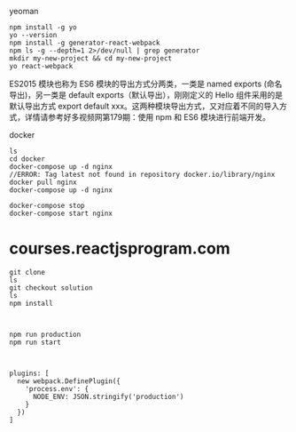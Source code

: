 yeoman

    npm install -g yo
    yo --version
    npm install -g generator-react-webpack
    npm ls -g --depth=1 2>/dev/null | grep generator
    mkdir my-new-project && cd my-new-project
    yo react-webpack



ES2015 模块也称为 ES6 模块的导出方式分两类，一类是 named exports (命名导出)，另一类是 default exports（默认导出），刚刚定义的 Hello 组件采用的是默认导出方式 export default xxx。这两种模块导出方式，又对应着不同的导入方式，详情请参考好多视频网第179期：使用 npm 和 ES6 模块进行前端开发。


docker

    ls
    cd docker
    docker-compose up -d nginx
    //ERROR: Tag latest not found in repository docker.io/library/nginx
    docker pull nginx
    docker-compose up -d nginx

    docker-compose stop
    docker-compose start nginx


# courses.reactjsprogram.com

    git clone
    ls
    git checkout solution
    ls
    npm install



    npm run production
    npm run start



    plugins: [
      new webpack.DefinePlugin({
        'process.env': {
          NODE_ENV: JSON.stringify('production')
        }
      })
    ]
